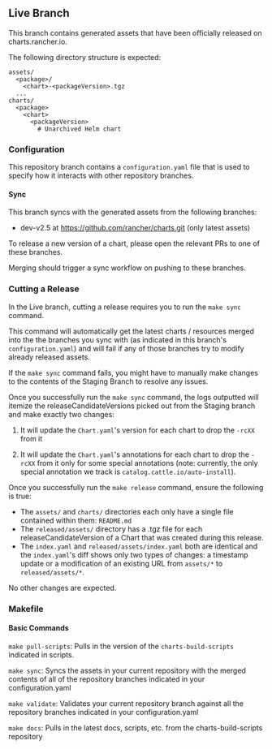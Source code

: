 ## Live Branch

This branch contains generated assets that have been officially released on charts.rancher.io.

The following directory structure is expected:
```text
assets/
  <package>/
    <chart>-<packageVersion>.tgz
  ...
charts/
  <package>
    <chart>
      <packageVersion>
        # Unarchived Helm chart
```

### Configuration

This repository branch contains a `configuration.yaml` file that is used to specify how it interacts with other repository branches.

#### Sync

This branch syncs with the generated assets from the following branches:
- dev-v2.5 at https://github.com/rancher/charts.git (only latest assets)

To release a new version of a chart, please open the relevant PRs to one of these branches. 

Merging should trigger a sync workflow on pushing to these branches.

### Cutting a Release

In the Live branch, cutting a release requires you to run the `make sync` command.

This command will automatically get the latest charts / resources merged into the the branches you sync with (as indicated in this branch's `configuration.yaml`) and will fail if any of those branches try to modify already released assets.

If the `make sync` command fails, you might have to manually make changes to the contents of the Staging Branch to resolve any issues.

Once you successfully run the `make sync` command, the logs outputted will itemize the releaseCandidateVersions picked out from the Staging branch and make exactly two changes:

1. It will update the `Chart.yaml`'s version for each chart to drop the `-rcXX` from it

2. It will update the `Chart.yaml`'s annotations for each chart to drop the `-rcXX` from it only for some special annotations (note: currently, the only special annotation we track is `catalog.cattle.io/auto-install`).

Once you successfully run the `make release` command, ensure the following is true:
- The `assets/` and `charts/` directories each only have a single file contained within them: `README.md`
- The `released/assets/` directory has a .tgz file for each releaseCandidateVersion of a Chart that was created during this release.
- The `index.yaml` and `released/assets/index.yaml` both are identical and the `index.yaml`'s diff shows only two types of changes: a timestamp update or a modification of an existing URL from `assets/*` to `released/assets/*`.

No other changes are expected.

### Makefile

#### Basic Commands

`make pull-scripts`: Pulls in the version of the `charts-build-scripts` indicated in scripts.

`make sync`: Syncs the assets in your current repository with the merged contents of all of the repository branches indicated in your configuration.yaml

`make validate`: Validates your current repository branch against all the repository branches indicated in your configuration.yaml

`make docs`: Pulls in the latest docs, scripts, etc. from the charts-build-scripts repository